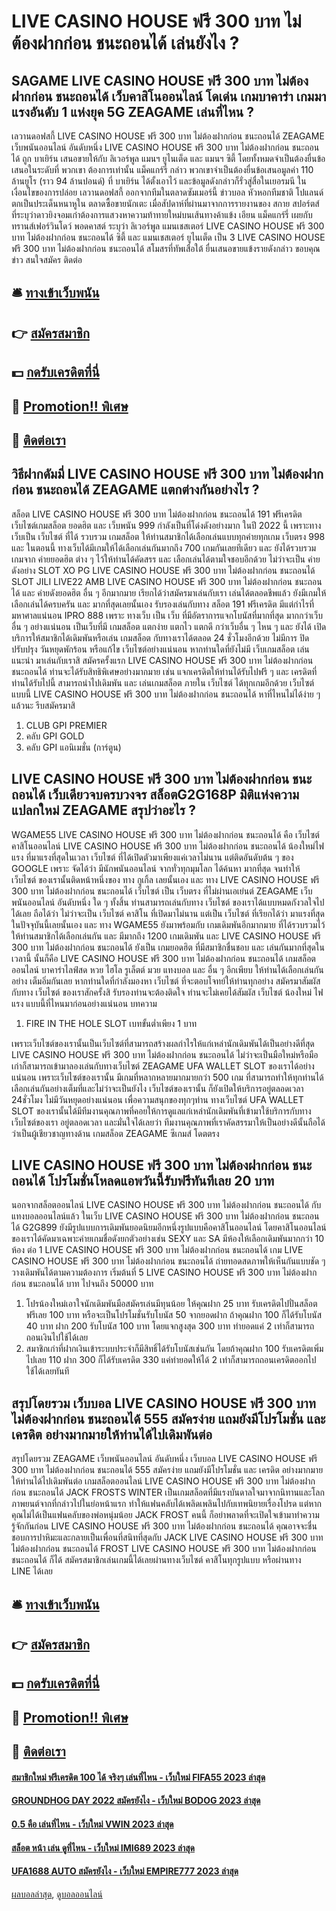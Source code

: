 # LIVE CASINO HOUSE ฟรี 300 บาท ไม่ต้องฝากก่อน ชนะถอนได้ เล่นยังไง ?
## SAGAME LIVE CASINO HOUSE ฟรี 300 บาท ไม่ต้องฝากก่อน ชนะถอนได้ เว็บคาสิโนออนไลน์ โดเด่น เกมบาคาร่า เกมมาแรงอันดับ 1 แห่งยุค 5G ZEAGAME เล่นที่ไหน ?
เลวานดอฟสกี้ LIVE CASINO HOUSE ฟรี 300 บาท ไม่ต้องฝากก่อน ชนะถอนได้ ZEAGAME เว็บพนันออนไลน์ อันดับหนึ่ง LIVE CASINO HOUSE ฟรี 300 บาท ไม่ต้องฝากก่อน ชนะถอนได้ ถูก บาเยิร์น เสนอขายให้กับ ลิเวอร์พูล แมนฯ ยูไนเต็ด และ แมนฯ ซิตี้ โดยทั้งหมดจำเป็นต้องยื่นข้อเสนอในระดับที่ พวกเขา ต้องการเท่านั้น แม็คแกร์รี่ กล่าว
พวกเขาจำเป็นต้องยื่นข้อเสนอมูลค่า 110 ล้านยูโร (ราว 94 ล้านปอนด์) ที่ บาเยิร์น ได้ตั้งเอาไว้ และข้อมูลดังกล่าวก็รั่วสู่สื่อในเยอรมนี ในเงื่อนไขของการปล่อย เลวานดอฟสกี้ ออกจากทีมในตลาดซัมเมอร์นี้
ข่าวบอล หัวหอกทีมชาติ โปแลนด์ ตกเป็นประเด็นหนาหูใน ตลาดซื้อขายนักเตะ เมื่อสัปดาห์ที่ผ่านมาจากการรายงานของ สกาย สปอร์ตส์ ที่ระบุว่าดาวยิงจอมเก๋าต้องการแสวงหาความท้าทายใหม่บนเส้นทางค้าแข้ง
เอียน แม็คแกร์รี่ เผยกับ ทรานส์เฟอร์วินโดว์ พอดคาสต์ ระบุว่า ลิเวอร์พูล แมนเชสเตอร์ LIVE CASINO HOUSE ฟรี 300 บาท ไม่ต้องฝากก่อน ชนะถอนได้ ซิตี้ และ แมนเชสเตอร์ ยูไนเต็ด เป็น 3 LIVE CASINO HOUSE ฟรี 300 บาท ไม่ต้องฝากก่อน ชนะถอนได้ สโมสรที่ทัพเสือใต้ ยื่นเสนอขายแข้งรายดังกล่าว
ขอบคุณข่าว
สนใจสมัคร ติดต่อ

## 🛎 [ทางเข้าเว็บพนัน](https://bit.ly/3SdLNi2)
## 👉 [สมัครสมาชิก](https://bit.ly/3SdLNi2)
## 💵 [กดรับเครดิตที่นี่](https://bit.ly/3dyRKHj)
## 👑 [Promotion!! พิเศษ](https://bit.ly/3dyRKHj)
## 📱 [ติดต่อเรา](https://bit.ly/3dyRKHj)

## วิธีฝากดัมมี่ LIVE CASINO HOUSE ฟรี 300 บาท ไม่ต้องฝากก่อน ชนะถอนได้ ZEAGAME แตกต่างกันอย่างไร ?
สล็อต LIVE CASINO HOUSE ฟรี 300 บาท ไม่ต้องฝากก่อน ชนะถอนได้ 191 ฟรีเครดิต เว็บไซต์เกมสล็อต ยอดฮิต และ เว็บพนัน 999 กำลังเป็นที่โด่งดังอย่างมาก ในปี 2022 นี้ เพราะทางเว็บเป็น เว็บไซต์ ที่ได้ รวบรวม เกมสล็อต ให้ท่านสมาชิกได้เลือกเล่นแบบทุกค่ายทุกเกม เว็บตรง 998 และ ในตอนนี้ ทางเว็บได้มีเกมให้ได้เลือกเล่นกันมากถึง 700 เกมกันเลยทีเดียว และ ยังได้รวบรวมเกมจาก ค่ายยอดฮิต ต่าง ๆ ไว้ให้ท่านได้คัดสรร และ เลือกเล่นได้ตามใจชอบอีกด้วย ไม่ว่าจะเป็น ค่ายดังอย่าง SLOT XO PG LIVE CASINO HOUSE ฟรี 300 บาท ไม่ต้องฝากก่อน ชนะถอนได้ SLOT JILI LIVE22 AMB LIVE CASINO HOUSE ฟรี 300 บาท ไม่ต้องฝากก่อน ชนะถอนได้ และ ค่ายดังยอดฮิต อื่น ๆ อีกมากมาย เรียกได้ว่าสมัครมาเล่นกับเรา เล่นได้ตลอดชีพแล้ว ยังมีเกมให้เลือกเล่นได้ครบครัน และ มากที่สุดเลยนั้นเอง รับรองเล่นกับทาง สล็อต 191 ฟรีเครดิต มีแต่กำไรที่มหาศาลแน่นอน IPRO 888 เพราะ ทางเว็บ เป็น เว็บ ที่มีอัตราการแจกโบนัสที่มากที่สุด มากกว่าเว็บอื่น ๆ อย่างแน่นอน เป็นเว็บที่มี เกมสล็อต แตกง่าย แตกไว แตกดี กว่าเว็บอื่น ๆ ไหน ๆ และ ยังได้ เปิดบริการให้สมาชิกได้เดิมพันหรือเล่น เกมสล็อต กับทางเราได้ตลอด 24 ชั่วโมงอีกด้วย ไม่มีการ ปิดปรับปรุง วันหยุดพักร้อน หรือแก้ไข เว็บไซต์อย่างแน่นอน หากท่านใดที่ยังไม่มี เว็บเกมสล็อต เล่น แนะนำ มาเล่นกับเราสิ สมัครครั้งแรก LIVE CASINO HOUSE ฟรี 300 บาท ไม่ต้องฝากก่อน ชนะถอนได้ ท่านจะได้รับสิทธิพิเศษอย่างมากมาย เช่น แจกเครดิตให้ท่านได้รับไปฟรี ๆ และ เครดิตที่ท่านได้รับไปนี้ สามารถนำไปเดิมพัน และ เล่นเกมสล็อต ภายใน เว็บไซต์ ได้ทุกเกมอีกด้วย เว็บไซต์แบบนี้ LIVE CASINO HOUSE ฟรี 300 บาท ไม่ต้องฝากก่อน ชนะถอนได้ หาที่ไหนไม่ได้ง่าย ๆ แล้วนะ รีบสมัครมาสิ
1. CLUB GPI PREMIER
2. คลับ GPI GOLD
3. คลับ GPI แอนิเมชั่น (การ์ตูน)

## LIVE CASINO HOUSE ฟรี 300 บาท ไม่ต้องฝากก่อน ชนะถอนได้ เว็บเดียวจบครบวงจร สล็อตG2G168P มิติแห่งความแปลกใหม่ ZEAGAME สรุปว่าอะไร ?
WGAME55 LIVE CASINO HOUSE ฟรี 300 บาท ไม่ต้องฝากก่อน ชนะถอนได้ คือ เว็บไซต์ คาสิโนออนไลน์ LIVE CASINO HOUSE ฟรี 300 บาท ไม่ต้องฝากก่อน ชนะถอนได้ น้องใหม่ไฟแรง ที่มาแรงที่สุดในเวลา เว็บไซต์ ที่ได้เปิดตัวมาเพียงแค่เวลาไม่นาน แต่ติดอันดับต้น ๆ ของ GOOGLE เพราะ จัดได้ว่า มีนักพนันออนไลน์ จากทั่วทุกมุมโลก ได้ค้นหา มากที่สุด จนทำให้ เว็บไซต์ ของเรานั้นติดหน้าหนึ่งของ ทาง กูเกิ้ล เลยนั้นเอง และ ทาง LIVE CASINO HOUSE ฟรี 300 บาท ไม่ต้องฝากก่อน ชนะถอนได้ เว็บไซต์ เป็น เว็บตรง ที่ไม่ผ่านเอเย่นต์ ZEAGAME เว็บพนันออนไลน์ อันดับหนึ่ง ใด ๆ ทั้งสิ้น ท่านสามารถเล่นกับทาง เว็บไซต์ ของเราได้แบบหมดกังวลใจไปได้เลย ถือได้ว่า ไม่ว่าจะเป็น เว็บไซต์ คาสิโน ที่เปิดมาไม่นาน แต่เป็น เว็บไซต์ ที่เรียกได้ว่า มาแรงที่สุดในปัจจุบันนี้เลยนั้นเอง และ ทาง WGAME55 ยังมาพร้อมกับ เกมเดิมพันอีกมากมาย ที่ได้รวบรวมไว้ให้ท่านสมาชิกได้เลือกเล่นกัน และ มีมากถึง 1200 เกมเดิมพัน และ LIVE CASINO HOUSE ฟรี 300 บาท ไม่ต้องฝากก่อน ชนะถอนได้ ยังเป็น เกมยอดฮิต ที่มีสมาชิกชื่นชอบ และ เล่นกันมากที่สุดในเวลานี้ นั้นก็คือ LIVE CASINO HOUSE ฟรี 300 บาท ไม่ต้องฝากก่อน ชนะถอนได้ เกมสล็อตออนไลน์ บาคาร่าไลฟ์สด หวย ไฮโล รูเล็ตต์ มวย แทงบอล และ อื่น ๆ อีกเพียบ ให้ท่านได้เลือกเล่นกันอย่าง เต็มอิ่มกันเลย หากท่านใดที่กำลังมองหา เว็บไซต์ ที่จะตอบโจทย์ให้ท่านทุกอย่าง สมัครมาสัมผัส กับทาง เว็บไซต์ ของเราสักครั้งสิ รับรองท่านจะต้องติดใจ ท่านจะไม่เคยได้สัมผัส เว็บไซต์ น้องใหม่ ไฟแรง แบบนี้ที่ไหนมาก่อนอย่างแน่นอน
บทความ
1. FIRE IN THE HOLE SLOT เบทขั้นต่ำเพียง 1 บาท

เพราะเว็บไซต์ของเรานั้นเป็นเว็บไซต์ที่สามารถสร้างผลกำไรให้แก่เหล่านักเดิมพันได้เป็นอย่างดีที่สุด LIVE CASINO HOUSE ฟรี 300 บาท ไม่ต้องฝากก่อน ชนะถอนได้ ไม่ว่าจะเป็นมือใหม่หรือมือเก่าก็สามารถเข้ามาลองเล่นกับทางเว็บไซต์ ZEAGAME UFA WALLET SLOT ของเราได้อย่างแน่นอน เพราะเว็บไซต์ของเรานั้น มีเกมที่หลากหลายมากมายกว่า 500 เกม ที่สามารถทำให้ทุกท่านได้เลือกเล่นกันอย่างเต็มที่และไม่ว่าจะเป็นยังไง เว็บไซต์ของเรานั้น ก็ยังเปิดให้บริการอยู่ตลอดเวลา 24ชั่วโมง ไม่มีวันหยุดอย่างแน่นอน เพื่อความสนุกของทุกๆท่าน ทางเว็บไซต์ UFA WALLET SLOT ของเรานั้นได้มีทีมงานคุณภาพที่คอยให้การดูแลแก่เหล่านักเดิมพันที่เข้ามาใช้บริการกับทางเว็บไซต์ของเรา อยู่ตลอดเวลา และมั่นใจได้เลยว่า ทีมงานคุณภาพที่เราคัดสรรมาให้เป็นอย่างดีนั้นถือได้ว่าเป็นผู้เชียวชาญทางด้าน เกมสล็อต ZEAGAME ซีเกมส์ โดตตรง

## LIVE CASINO HOUSE ฟรี 300 บาท ไม่ต้องฝากก่อน ชนะถอนได้ โปรโมชั่นโหลดแอพวันนี้รับฟรีทันทีเลย 20 บาท
นอกจากสล็อตออนไลน์ LIVE CASINO HOUSE ฟรี 300 บาท ไม่ต้องฝากก่อน ชนะถอนได้ กับแทงบอลออนไลน์แล้ว ในเว็บ LIVE CASINO HOUSE ฟรี 300 บาท ไม่ต้องฝากก่อน ชนะถอนได้ G2G899 ยังมีรูปแบบการเดิมพันยอดนิยมอีกหนึ่งรูปแบบคือคาสิโนออนไลน์ โดยคาสิโนออนไลน์ของเราได้คัดมาเฉพาะค่ายเกมชื่อดังยกตัวอย่างเช่น SEXY และ SA มีห้องให้เลือกเดิมพันมากกว่า 10 ห้อง ต่อ 1 LIVE CASINO HOUSE ฟรี 300 บาท ไม่ต้องฝากก่อน ชนะถอนได้ เกม LIVE CASINO HOUSE ฟรี 300 บาท ไม่ต้องฝากก่อน ชนะถอนได้ ถ่ายทอดสดภาพให้เห็นกันแบบชัด ๆ วางเดิมพันได้ตามความต้องการ เริ่มต้นที่ 5 LIVE CASINO HOUSE ฟรี 300 บาท ไม่ต้องฝากก่อน ชนะถอนได้ บาท ไปจนถึง 50000 บาท
1. โปรน้องใหม่เอาใจนักเดิมพันมือสมัครเล่นมีทุนน้อย ให้คุณฝาก 25 บาท รับเครดิตไปปั่นสล็อตฟรีเลย 100 บาท หรือจะเป็นโปรโมชั่นรับโบนัส 50 จากยอดฝาก ถ้าคุณฝาก 100 ก็ได้รับโบนัส 40 บาท ฝาก 200 รับโบนัส 100 บาท โดยแจกสูงสุด 300 บาท ทำยอดแค่ 2 เท่าก็สามารถถอนเงินไปใช้ได้เลย
2. สมาชิกเก่าที่ฝากเงินเข้าระบบประจำก็มีสิทธิ์ได้รับโบนัสเช่นกัน โดยถ้าคุณฝาก 100 รับเครดิตเพิ่มไปเลย 110 ฝาก 300 ก็ได้รับเครดิต 330 แค่ทำยอดให้ได้ 2 เท่าก็สามารถถอนเครดิตออกไปใช้ได้เลยทันที

## สรุปโดยรวม เว็บบอล LIVE CASINO HOUSE ฟรี 300 บาท ไม่ต้องฝากก่อน ชนะถอนได้ 555 สมัครง่าย แถมยังมีโปรโมชั่น และ เครดิต อย่างมากมายให้ท่านได้ไปเดิมพันต่อ
สรุปโดยรวม ZEAGAME เว็บพนันออนไลน์ อันดับหนึ่ง เว็บบอล LIVE CASINO HOUSE ฟรี 300 บาท ไม่ต้องฝากก่อน ชนะถอนได้ 555 สมัครง่าย แถมยังมีโปรโมชั่น และ เครดิต อย่างมากมายให้ท่านได้ไปเดิมพันต่อ เกมสล็อตออนไลน์ LIVE CASINO HOUSE ฟรี 300 บาท ไม่ต้องฝากก่อน ชนะถอนได้ JACK FROSTS WINTER เป็นเกมสล็อตที่มีแรงบันดาลใจมาจากนิทานและโลกภาพยนต์จากที่กล่าวไปในย่อหน้าแรก ทำให้แฟนคลับได้เพลิดเพลินไปกับเทพนิยายเรื่องโปรด แต่หากคุณไม่ได้เป็นแฟนคลับของพ่อหนุ่มน้อย JACK FROST คนนี้ ก็อย่าพลาดที่จะเปิดใจเข้ามาทำความรู้จักกันก่อน LIVE CASINO HOUSE ฟรี 300 บาท ไม่ต้องฝากก่อน ชนะถอนได้ คุณอาจจะชื่นชอบการปาหิมะและกลายเป็นเพื่อนที่สนิทที่สุดกับ JACK LIVE CASINO HOUSE ฟรี 300 บาท ไม่ต้องฝากก่อน ชนะถอนได้ FROST LIVE CASINO HOUSE ฟรี 300 บาท ไม่ต้องฝากก่อน ชนะถอนได้ ก็ได้
สมัครสมาชิกเล่นเกมนี้ได้เลยผ่านทางเว็บไซต์ คาสิโนทุกรูปแบบ หรือผ่านทาง LINE ได้เลย

## 🛎 [ทางเข้าเว็บพนัน](https://bit.ly/3SdLNi2)
## 👉 [สมัครสมาชิก](https://bit.ly/3SdLNi2)
## 💵 [กดรับเครดิตที่นี่](https://bit.ly/3dyRKHj)
## 👑 [Promotion!! พิเศษ](https://bit.ly/3dyRKHj)
## 📱 [ติดต่อเรา](https://bit.ly/3dyRKHj)

#### [สมาชิกใหม่ ฟรีเครดิต 100 ได้ จริงๆ เล่นที่ไหน - เว็บใหม่ FIFA55 2023 ล่าสุด](https://atom.io/themes/สมาชิกใหม่%20ฟรีเครดิต%20100%20ได้%20จริงๆ%20เล่นที่ไหน%20-%20เว็บใหม่%20fifa55%202023%20ล่าสุด)
#### [GROUNDHOG DAY 2022 สมัครยังไง - เว็บใหม่ BODOG 2023 ล่าสุด](https://atom.io/themes/groundhog%20day%202022%20สมัครยังไง%20-%20เว็บใหม่%20bodog%202023%20ล่าสุด)
#### [0.5 คือ เล่นที่ไหน - เว็บใหม่ VWIN 2023 ล่าสุด](https://atom.io/themes/0.5%20คือ%20เล่นที่ไหน%20-%20เว็บใหม่%20vwin%202023%20ล่าสุด)
#### [สล็อต หน้า เล่น ดูที่ไหน - เว็บใหม่ IMI689 2023 ล่าสุด](https://atom.io/themes/สล็อต%20หน้า%20เล่น%20ดูที่ไหน%20-%20เว็บใหม่%20imi689%202023%20ล่าสุด)
#### [UFA1688 AUTO สมัครยังไง - เว็บใหม่ EMPIRE777 2023 ล่าสุด](https://atom.io/themes/ufa1688%20auto%20สมัครยังไง%20-%20เว็บใหม่%20empire777%202023%20ล่าสุด)

[ผลบอลล่าสุด](https://siamsport.tv "ผลบอลล่าสุด"), [ดูบอลออนไลน์](https://siamsport.tv/ดูบอลสด "ดูบอลออนไลน์")